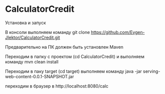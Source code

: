 # CalculatorCredit

Установка и запуск

В консоли выполняем команду
git clone https://github.com/Evgen-JIektor/CalculatorCredit.git

Предварительно на ПК должен быть установлен Maven

Переходим в папку с проектом (cd CalculatorCredit) и выполняем команду
mvn clean install

Переходим в паку target (cd target) выполняем команду
java -jar serving-web-content-0.0.1-SNAPSHOT.jar

переходим в браузер в http://localhost:8080/calc
